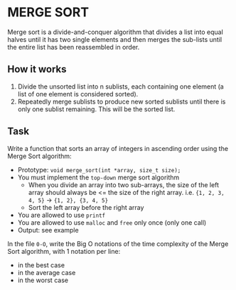# MERGE SORT

Merge sort is a divide-and-conquer algorithm that divides a list into equal halves until it has two single elements and then merges the sub-lists until the entire list has been reassembled in order.

## How it works

1. Divide the unsorted list into n sublists, each containing one element (a list of one element is considered sorted).
2. Repeatedly merge sublists to produce new sorted sublists until there is only one sublist remaining. This will be the sorted list.

## Task

Write a function that sorts an array of integers in ascending order using the Merge Sort algorithm:

* Prototype: `void merge_sort(int *array, size_t size);`
* You must implement the `top-down` merge sort algorithm
    * When you divide an array into two sub-arrays, the size of the left array should always be <= the size of the right array. i.e. `{1, 2, 3, 4, 5}` -> `{1, 2}, {3, 4, 5}`
    * Sort the left array before the right array
* You are allowed to use `printf`
* You are allowed to use `malloc` and `free` only once (only one call)
* Output: see example

In the file `0-O`, write the Big O notations of the time complexity of the Merge Sort algorithm, with 1 notation per line:

- in the best case
- in the average case
- in the worst case
